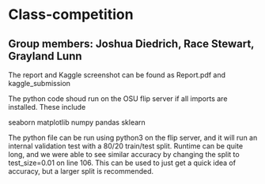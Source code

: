 # Class-competition

## Group members: Joshua Diedrich, Race Stewart, Grayland Lunn

The report and Kaggle screenshot can be found as Report.pdf and kaggle_submission

The python code shoud run on the OSU flip server if all imports are installed.  These include

seaborn
matplotlib
numpy
pandas
sklearn

The python file can be run using python3 on the flip server, and it will run an internal validation test with a 80/20 train/test split.
Runtime can be quite long, and we were able to see similar accuracy by changing the split to test_size=0.01 on line 106.
This can be used to just get a quick idea of accuracy, but a larger split is recommended.
